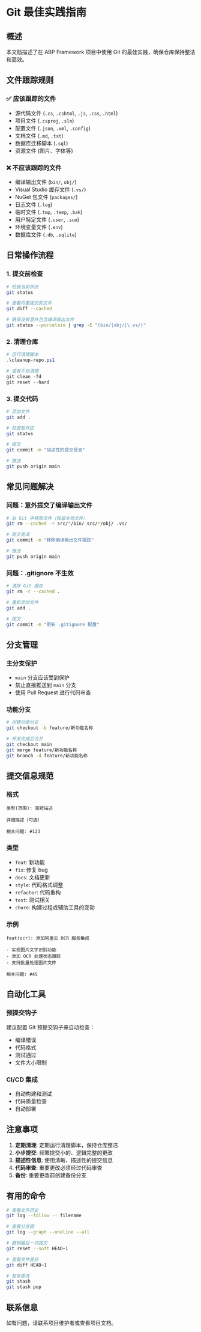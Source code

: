 # Git 最佳实践指南

## 概述

本文档描述了在 ABP Framework 项目中使用 Git 的最佳实践，确保仓库保持整洁和高效。

## 文件跟踪规则

### ✅ 应该跟踪的文件

-   源代码文件 (`.cs`, `.cshtml`, `.js`, `.css`, `.html`)
-   项目文件 (`.csproj`, `.sln`)
-   配置文件 (`.json`, `.xml`, `.config`)
-   文档文件 (`.md`, `.txt`)
-   数据库迁移脚本 (`.sql`)
-   资源文件 (图片、字体等)

### ❌ 不应该跟踪的文件

-   编译输出文件 (`bin/`, `obj/`)
-   Visual Studio 缓存文件 (`.vs/`)
-   NuGet 包文件 (`packages/`)
-   日志文件 (`.log`)
-   临时文件 (`.tmp`, `.temp`, `.bak`)
-   用户特定文件 (`.user`, `.suo`)
-   环境变量文件 (`.env`)
-   数据库文件 (`.db`, `.sqlite`)

## 日常操作流程

### 1. 提交前检查

```bash
# 检查当前状态
git status

# 查看将要提交的文件
git diff --cached

# 确保没有意外包含编译输出文件
git status --porcelain | grep -E "(bin/|obj/|\.vs/)"
```

### 2. 清理仓库

```powershell
# 运行清理脚本
.\cleanup-repo.ps1

# 或者手动清理
git clean -fd
git reset --hard
```

### 3. 提交代码

```bash
# 添加文件
git add .

# 检查暂存区
git status

# 提交
git commit -m "描述性的提交信息"

# 推送
git push origin main
```

## 常见问题解决

### 问题：意外提交了编译输出文件

```bash
# 从 Git 中移除文件（保留本地文件）
git rm --cached -r src/*/bin/ src/*/obj/ .vs/

# 提交更改
git commit -m "移除编译输出文件跟踪"

# 推送
git push origin main
```

### 问题：.gitignore 不生效

```bash
# 清除 Git 缓存
git rm -r --cached .

# 重新添加文件
git add .

# 提交
git commit -m "更新 .gitignore 配置"
```

## 分支管理

### 主分支保护

-   `main` 分支应该受到保护
-   禁止直接推送到 `main` 分支
-   使用 Pull Request 进行代码审查

### 功能分支

```bash
# 创建功能分支
git checkout -b feature/新功能名称

# 开发完成后合并
git checkout main
git merge feature/新功能名称
git branch -d feature/新功能名称
```

## 提交信息规范

### 格式

```
类型(范围): 简短描述

详细描述（可选）

相关问题: #123
```

### 类型

-   `feat`: 新功能
-   `fix`: 修复 bug
-   `docs`: 文档更新
-   `style`: 代码格式调整
-   `refactor`: 代码重构
-   `test`: 测试相关
-   `chore`: 构建过程或辅助工具的变动

### 示例

```
feat(ocr): 添加阿里云 OCR 服务集成

- 实现图片文字识别功能
- 添加 OCR 处理状态跟踪
- 支持批量处理图片文件

相关问题: #45
```

## 自动化工具

### 预提交钩子

建议配置 Git 预提交钩子来自动检查：

-   编译错误
-   代码格式
-   测试通过
-   文件大小限制

### CI/CD 集成

-   自动构建和测试
-   代码质量检查
-   自动部署

## 注意事项

1. **定期清理**: 定期运行清理脚本，保持仓库整洁
2. **小步提交**: 频繁提交小的、逻辑完整的更改
3. **描述性信息**: 使用清晰、描述性的提交信息
4. **代码审查**: 重要更改必须经过代码审查
5. **备份**: 重要更改前创建备份分支

## 有用的命令

```bash
# 查看文件历史
git log --follow -- filename

# 查看分支图
git log --graph --oneline --all

# 撤销最后一次提交
git reset --soft HEAD~1

# 查看文件差异
git diff HEAD~1

# 暂存更改
git stash
git stash pop
```

## 联系信息

如有问题，请联系项目维护者或查看项目文档。
